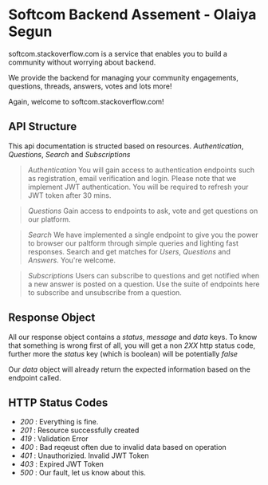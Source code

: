# Softcom Backend Assement - Olaiya Segun

softcom.stackoverflow.com is a service that enables you to build a community without worrying about backend.

We provide the backend for managing your community engagements, questions, threads, answers, votes and lots more!

Again, welcome to softcom.stackoverflow.com!

## API Structure

This api documentation is structed based on resources. *Authentication*, *Questions*, *Search* and *Subscriptions*

> _Authentication_
You will gain access to authentication endpoints such as registration, email verification and login. Please note that we implement JWT authentication. You will be required to refresh your JWT token after 30 mins.

> _Questions_
Gain access to endpoints to ask, vote and get questions on our platform.

> _Search_
We have implemented a single endpoint to give you the power to browser our paltform through simple queries and lighting fast responses. Search and get matches for *Users*, *Questions* and *Answers*. You're welcome.

> _Subscriptions_
Users can subscribe to questions and get notified when a new answer is posted on a question. Use the suite of endpoints here to subscribe and unsubscribe from a question.

## Response Object
All our response object contains a *status*, *message* and *data* keys. To know that something is wrong first of all, you will get a non *2XX* http status code, further more the *status* key (which is boolean) will be potentially *false*

Our *data* object will already return the expected information based on the endpoint called.

## HTTP Status Codes

- *200* : Everything is fine.
- *201* : Resource successfully created
- *419* : Validation Error
- *400* : Bad reqeust often due to invalid data based on operation
- *401* : Unauthorizied. Invalid JWT Token
- *403* : Expired JWT Token
- *500* : Our fault, let us know about this.
